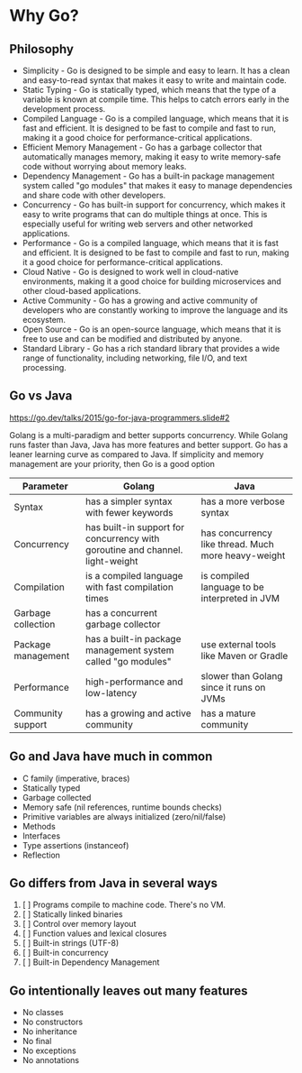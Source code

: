 # Why Go?

## Philosophy

* Simplicity - Go is designed to be simple and easy to learn. It has a clean and easy-to-read syntax that makes it easy
  to write and maintain code.
* Static Typing - Go is statically typed, which means that the type of a variable is known at compile time. This helps
  to catch errors early in the development process.
* Compiled Language - Go is a compiled language, which means that it is fast and efficient. It is designed to be fast to
  compile and fast to run, making it a good choice for performance-critical applications.
* Efficient Memory Management - Go has a garbage collector that automatically manages memory, making it easy to write
  memory-safe code without worrying about memory leaks.
* Dependency Management - Go has a built-in package management system called "go modules" that makes it easy to manage
  dependencies and share code with other developers.
* Concurrency - Go has built-in support for concurrency, which makes it easy to write programs that can do multiple
  things at once. This is especially useful for writing web servers and other networked applications.
* Performance - Go is a compiled language, which means that it is fast and efficient. It is designed to be fast to
  compile and fast to run, making it a good choice for performance-critical applications.
* Cloud Native - Go is designed to work well in cloud-native environments, making it a good choice for building
  microservices and other cloud-based applications.
* Active Community - Go has a growing and active community of developers who are constantly working to improve the
  language and its ecosystem.
* Open Source - Go is an open-source language, which means that it is free to use and can be modified and distributed by
  anyone.
* Standard Library - Go has a rich standard library that provides a wide range of functionality, including networking,
  file I/O, and text processing.

## Go vs Java
https://go.dev/talks/2015/go-for-java-programmers.slide#2

Golang is a multi-paradigm and better supports concurrency. While Golang runs faster than Java, Java has more
features and better support. Go has a leaner learning curve as compared to Java. If simplicity and memory management are
your priority, then Go is a good option

| Parameter          | Golang                                                                        | Java                                                 |
|--------------------|-------------------------------------------------------------------------------|------------------------------------------------------|
| Syntax             | has a simpler syntax with fewer keywords                                      | has a more verbose syntax                            |
| Concurrency        | has built-in support for concurrency with goroutine and channel. light-weight | has concurrency like thread.  Much more heavy-weight |
| Compilation        | is a compiled language with fast compilation times                            | is compiled language to be interpreted in JVM        |
| Garbage collection | has a concurrent garbage collector                                            |                                                      |
| Package management | has a built-in package management system called "go modules"                  | use external tools like Maven or Gradle              |
| Performance        | high-performance and low-latency                                              | slower than Golang since it runs on JVMs             |
| Community support  | has a growing and active community                                            | has a mature community                               |


## Go and Java have much in common

* C family (imperative, braces)
* Statically typed
* Garbage collected
* Memory safe (nil references, runtime bounds checks)
* Primitive variables are always initialized (zero/nil/false)
* Methods
* Interfaces
* Type assertions (instanceof)
* Reflection

## Go differs from Java in several ways

1. [ ]  Programs compile to machine code. There's no VM.
2. [ ]  Statically linked binaries
3. [ ]  Control over memory layout
4. [ ]  Function values and lexical closures
5. [ ]  Built-in strings (UTF-8)
6. [ ]  Built-in concurrency
7. [ ]  Built-in Dependency Management

## Go intentionally leaves out many features

* No classes
* No constructors
* No inheritance
* No final
* No exceptions
* No annotations